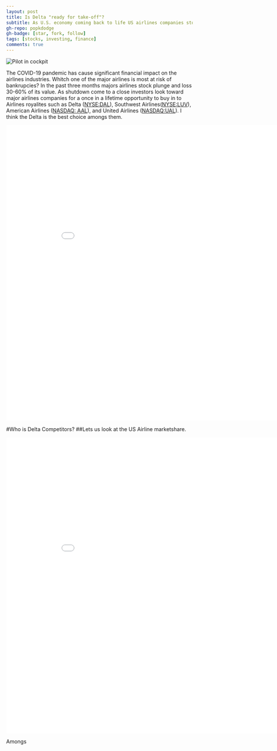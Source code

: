 ```yaml
---
layout: post
title: Is Delta "ready for take-off"?
subtitle: As U.S. economy coming back to life US airlines companies stock look like a once in a lifetime opportunity for investors.
gh-repo: popkdodge
gh-badge: [star, fork, follow]
tags: [stocks, investing, finance]
comments: true
---
```


![Pilot in  cockpit](https://api.time.com/wp-content/uploads/2019/02/airline-pilot-language.jpg?w=800&quality=85)

The COVID-19 pandemic has cause significant financial impact on the airlines industries. Whitch one of the major airlines is most at risk of bankrupcies?  In the past three months majors airlines stock plunge and loss 30-60% of its value. As shutdown come to a close investors look toward major airlines companies for a once in a lifetime opportunity to buy in to Airlines royalites such as Delta ([NYSE:DAL](https://finance.yahoo.com/quote/DAL/)), Southwest Airlines([NYSE:LUV](https://finance.yahoo.com/quote/LUV/)), American Airlines ([NASDAQ: AAL](https://finance.yahoo.com/quote/AAL/)), and United Airlines ([NASDAQ:UAL](https://finance.yahoo.com/quote/UAL/)).  I think the Delta is the best choice amongs them.

<iframe width="900" height="800" frameborder="0" scrolling="no" src="//plotly.com/~popkdodge/1.embed"></iframe>

#Who is Delta Competitors?
##Lets us look at the US Airline marketshare.

<iframe width="900" height="800" frameborder="0" scrolling="no" src="//plotly.com/~popkdodge/8.embed"></iframe>

Amongs


